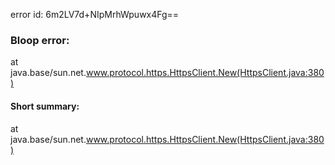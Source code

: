 error id: 6m2LV7d+NIpMrhWpuwx4Fg==
### Bloop error:

at java.base/sun.net.www.protocol.https.HttpsClient.New(HttpsClient.java:380)
#### Short summary: 

at java.base/sun.net.www.protocol.https.HttpsClient.New(HttpsClient.java:380)